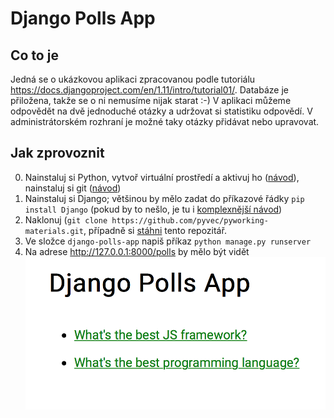 # Django Polls App

## Co to je

Jedná se o ukázkovou aplikaci zpracovanou podle tutoriálu https://docs.djangoproject.com/en/1.11/intro/tutorial01/. Databáze je přiložena, takže se o ni nemusíme nijak starat :-) V aplikaci můžeme odpovědět na dvě jednoduché otázky a udržovat si statistiku odpovědí. V administrátorském rozhraní je možné taky otázky přidávat nebo upravovat.

## Jak zprovoznit
0. Nainstaluj si Python, vytvoř virtuální prostředí a aktivuj ho ([návod](http://naucse.python.cz/2017/pyladies-praha-podzim-cznic/beginners/install/)), nainstaluj si git ([návod](http://naucse.python.cz/2017/pyladies-praha-podzim-cznic/git/install/))
1. Nainstaluj si Django; většinou by mělo zadat do příkazové řádky ```pip install Django``` (pokud by to nešlo, je tu i [komplexnější návod](https://docs.djangoproject.com/en/1.11/topics/install/))
2. Naklonuj (```git clone https://github.com/pyvec/pyworking-materials.git```, případně si [stáhni]((https://github.com/pyvec/pyworking-materials/tree/master/171014_Django-vue.js)) tento repozitář.
3. Ve složce ```django-polls-app``` napiš příkaz ```python manage.py runserver```
4. Na adrese http://127.0.0.1:8000/polls by mělo být vidět ![Úvod](./django-polls-app.png)
